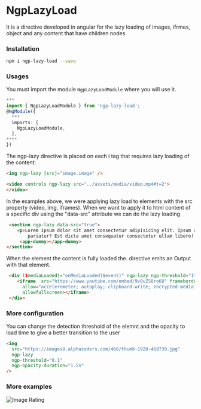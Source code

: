 # NgpLazyLoad

It is a directive developed in angular for the lazy loading of images, ifrmes, object and 
any content that have children nodes

### Installation
```sh
npm i ngp-lazy-load --save
```
### Usages
You must import the module `NgpLazyLoadModule` where you will use it.
```typescript
***
import { NgpLazyLoadModule } from 'ngp-lazy-load';
@NgModule({
  ***
  imports: [
    NgpLazyLoadModule,
  ],
****
})
```

The ngp-lazy directive is placed on each i tag that requires lazy loading of the content:

```html
<img ngp-lazy [src]="image.image" />

<video controls ngp-lazy src="../assets/media/video.mp4#t=2">
</video>
```
In the examples above, we were applying lazy load to elements with the src property (video, img, iframes).
When we want to apply it to html content of a specific div using the "data-src" attribute we can do the lazy loading
```html
 <section ngp-lazy data-src="true">
    <p>Lorem ipsum dolor sit amet consectetur adipisicing elit. Ipsum aut consectetur illo velit ad! Sed, distinctio
        pariatur? Est dicta amet consequatur consectetur ullam libero! Sed quis laboriosam qui aliquam quae?</p>
     <app-dummy></app-dummy>
</section>
```

When the element the content is fully loaded the. directive emits an Output with that element.
```html
 <div ($mediaLoaded)="onMediaLoaded($event)" ngp-lazy ngp-threshold="1" data-src="true" class="source-container">
    <iframe  src="https://www.youtube.com/embed/9v0uZS8ro68" frameborder="0"
      allow="accelerometer; autoplay; clipboard-write; encrypted-media; gyroscope; picture-in-picture"
      allowfullscreen></iframe>
 </div>
```

### More configuration
You can change the detection threshold of the elemnt and the opacity to load time to give a better transition to the user

```html
<img
  src="https://images8.alphacoders.com/468/thumb-1920-468739.jpg"
  ngp-lazy
  ngp-threshold="0.1"
  ngp-opacity-duration="1.5s"
/>
```

### More examples

![Image Rating](https://havanatursa.com/assets/images/npm/image-lazy-load.gif)
